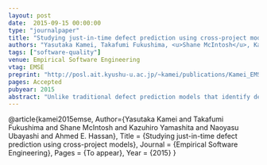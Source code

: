 ```yaml
---
layout: post
date:  2015-09-15 00:00:00
type: "journalpaper"
title: "Studying just-in-time defect prediction using cross-project models"
authors: "Yasutaka Kamei, Takafumi Fukushima, <u>Shane McIntosh</u>, Kazuhiro Yamashita, Naoyasu Ubayashi, and Ahmed E. Hassan"
tags: ["software-quality"]
venue: Empirical Software Engineering
vtag: EMSE
preprint: "http://posl.ait.kyushu-u.ac.jp/~kamei/publications/Kamei_EMSE2015.pdf"
pages: Accepted
pubyear: 2015
abstract: "Unlike traditional defect prediction models that identify defect-prone modules, Just-In-Time (JIT) defect prediction models identify defect-inducing changes. As such, JIT defect models can provide earlier feedback for developers, while design decisions are still fresh in their minds. Unfortunately, similar to traditional defect models, JIT models require a large amount of training data, which is not available when projects are in initial development phases. To address this limitation in traditional defect prediction, prior work has proposed cross-project models, i.e., models learned from other projects with sufficient history. However, cross-project models have not yet been explored in the context of JIT prediction. Therefore, in this study, we empirically evaluate the performance of JIT models in a cross-project context. Through an empirical study on 11 open source projects, we find that while JIT models rarely perform well in a cross-project context, their performance tends to improve when using approaches that: (1) select models trained using other projects that are similar to the testing project, (2) combine the data of several other projects to produce a larger pool of training data, and (3) combine the models of several other projects to produce an ensemble model. Our findings empirically confirm that JIT models learned using other projects are a viable solution for projects with limited historical data. However, JIT models tend to perform best in a cross-project context when the data used to learn them are carefully selected."
---
```

@article{kamei2015emse,
	Author={Yasutaka Kamei and Takafumi Fukushima and Shane McIntosh and Kazuhiro Yamashita and Naoyasu Ubayashi and Ahmed E. Hassan},
	Title = {Studying just-in-time defect prediction using cross-project models},
	Journal = {Empirical Software Engineering},
	Pages = {To appear},
	Year = {2015}
}
